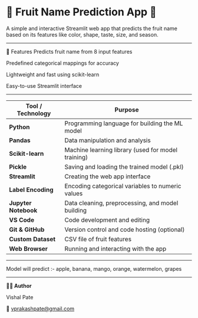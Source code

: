 # 🥭 Fruit Name Prediction App 🍍
A simple and interactive Streamlit web app that predicts the fruit name based on its features like color, shape, taste, size, and season.

---

🔮 Features
Predicts fruit name from 8 input features

Predefined categorical mappings for accuracy

Lightweight and fast using scikit-learn

Easy-to-use Streamlit interface

---

| Tool / Technology    | Purpose                                            |
| -------------------- | -------------------------------------------------- |
| **Python**           | Programming language for building the ML model     |
| **Pandas**           | Data manipulation and analysis                     |
| **Scikit-learn**     | Machine learning library (used for model training) |
| **Pickle**           | Saving and loading the trained model (.pkl)        |
| **Streamlit**        | Creating the web app interface                     |
| **Label Encoding**   | Encoding categorical variables to numeric values   |
| **Jupyter Notebook** | Data cleaning, preprocessing, and model building   |
| **VS Code**          | Code development and editing                       |
| **Git & GitHub**     | Version control and code hosting (optional)        |
| **Custom Dataset**   | CSV file of fruit features                         |
| **Web Browser**      | Running and interacting with the app               |

---

Model will predict :- apple, banana, mango, orange, watermelon, grapes

---

**👨‍💻 Author**

Vishal Pate

📧 vprakashpate@gmail.com
